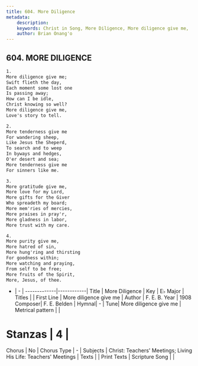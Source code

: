 ```yaml
---
title: 604. More Diligence
metadata:
    description: 
    keywords: Christ in Song, More Diligence, More diligence give me, 
    author: Brian Onang'o
---
```



## 604. MORE DILIGENCE

```txt
1.
More diligence give me;
Swift flieth the day,
Each moment some lost one
Is passing away;
How can I be idle,
Christ knowing so well?
More diligence give me,
Love's story to tell.

2.
More tenderness give me
For wandering sheep,
Like Jesus the Sheperd,
To search and to weep
In byways and hedges,
O'er desert and sea;
More tenderness give me
For sinners like me. 

3.
More gratitude give me,
More love for my Lord,
More gifts for the Giver
Who spreadeth my board;
More mem'ries of mercies,
More praises in pray'r,
More gladness in labor,
More trust with my care.

4.
More purity give me,
More hatred of sin,
More hung'ring and thirsting
For goodness within;
More watching and praying,
From self to be free;
More fruits of the Spirit,
More, Jesus, of thee.
```

- |   -  |
-------------|------------|
Title | More Diligence |
Key | E♭ Major |
Titles |  |
First Line | More diligence give me |
Author | F. E. B.
Year | 1908
Composer| F. E. Belden |
Hymnal|  - |
Tune| More diligence give me |
Metrical pattern | |
# Stanzas | 4 |
Chorus | No |
Chorus Type | - |
Subjects | Christ: Teachers' Meetings; Living His Life: Teachers' Meetings |
Texts |  |
Print Texts | 
Scripture Song |  |
  
